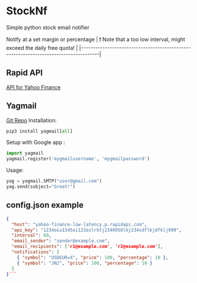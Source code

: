 # StockNf
Simple python stock email notifier

Notify at a set margin or percentage
| :exclamation:  Note that a too low interval, might exceed the daily free quota!   |
|-------------------------------------------------------------------------------------|
## Rapid API
<a href="https://rapidapi.com/">API for Yahoo Finance</a>
## Yagmail
<a href="https://github.com/kootenpv/yagmail">Git Repo</a>
Installation:
```python
pip3 install yagmail[all]
```
Setup with Google app :
```python
import yagmail
yagmail.register('mygmailusername', 'mygmailpassword')
```
Usage:
```python
yag = yagmail.SMTP("user@gmail.com")
yag.send(subject="Great!")
```
## config.json example
```json
{
  "host": "yahoo-finance-low-latency.p.rapidapi.com",
  "api_key": "1234oiu1345oi123aslrktj2340958lkj234sdflkjdfklj999",
  "interval": 60,
  "email_sender": "sender@example.com",
  "email_recipients": ['r1@example.com', 'r2@example.com'],
  "notifications": [
    { "symbol": "USDEUR=X", "price": 100, "percentage": 10 },
    { "symbol": "JNJ", "price": 100, "percentage": 10 }
  ]
}```
